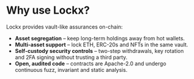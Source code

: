 # Why use Lockx?

Lockx provides vault-like assurances on-chain:

* **Asset segregation** – keep long-term holdings away from hot wallets.
* **Multi-asset support** – lock ETH, ERC-20s and NFTs in the same vault.
* **Self-custody security controls** – two-step withdrawals, key rotation and 2FA signing without trusting a third party.
* **Open, audited code** – contracts are Apache-2.0 and undergo continuous fuzz, invariant and static analysis.
